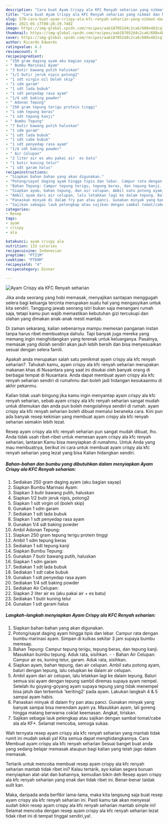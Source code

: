 ```yaml
---
description: "Cara buat Ayam Crispy ala KFC Renyah seharian yang nikmat dan Mudah Dibuat"
title: "Cara buat Ayam Crispy ala KFC Renyah seharian yang nikmat dan Mudah Dibuat"
slug: 570-cara-buat-ayam-crispy-ala-kfc-renyah-seharian-yang-nikmat-dan-mudah-dibuat
date: 2021-05-17T00:28:29.748Z
image: https://img-global.cpcdn.com/recipes/aab187052d4c2ca6/680x482cq70/ayam-crispy-ala-kfc-renyah-seharian-foto-resep-utama.jpg
thumbnail: https://img-global.cpcdn.com/recipes/aab187052d4c2ca6/680x482cq70/ayam-crispy-ala-kfc-renyah-seharian-foto-resep-utama.jpg
cover: https://img-global.cpcdn.com/recipes/aab187052d4c2ca6/680x482cq70/ayam-crispy-ala-kfc-renyah-seharian-foto-resep-utama.jpg
author: Ricardo Edwards
ratingvalue: 4.3
reviewcount: 9
recipeingredient:
- "250 gram daging ayam aku bagian sayap"
- " Bumbu Marinasi Ayam"
- "3 butir bawang putih haluskan"
- "1/2 butir jeruk nipis potong2"
- "1 sdt virgin oil boleh skip"
- "1 sdm garam"
- "1 sdt lada bubuk"
- "1 sdt penyedap rasa ayam"
- "1/4 sdt baking powder"
- " Adonan Tepung"
- "250 gram tepung terigu protein tinggi"
- "1 sdm tepung beras"
- "1 sdt tepung kanji"
- " Bumbu Tepung"
- "7 butir bawang putih haluskan"
- "1 sdm garam"
- "1 sdt lada bubuk"
- "1 sdt cabe bubuk"
- "1 sdt penyedap rasa ayam"
- "1/4 sdt baking powder"
- " Air Celupan"
- "2 liter air es aku pakai air  es batu"
- "1 butir kuning telur"
- "1 sdt garam halus"
recipeinstructions:
- "Siapkan bahan bahan yang akan digunakan."
- "Potong/sayat daging ayam hingga tipis dan lebar. Campur rata dengan bumbu marinasi ayam. Simpan di kulkas sekitar 3 jam supaya bumbu meresap."
- "Bahan Tepung: Campur tepung terigu, tepung beras, dan tepung kanji. Masukkan bumbu tepung. Aduk rata, sisihkan.  Bahan Air Celupan: Campur air es, kuning telur, garam. Aduk rata, sisihkan."
- "Siapkan ayam, bahan tepung, dan air celupan. Ambil satu potong ayam, baluri dengan tepung, lalu celupkan ke dalam air celupan."
- "Ambil ayam dari air celupan, lalu letakkan lagi ke dalam tepung. Baluri semua sisi ayam dengan tepung sambil diremas supaya ayam nempel. Setelah itu goyang-goyang ayam supaya tepung yang tidak menempel bisa jatuh dan terbentuk &#39;keriting2&#39; pada ayam. Lakukan langkah 4 &amp; 5 sampai ayam habis."
- "Panaskan minyak di dalam fry pan atau panci. Gunakan minyak yang banyak sampai bisa merendam ayam ya. Masukkan ayam, lali goreng hingga matang berwarna coklat keemasan. Angkat, tiriskan."
- "Sajikan sebagai lauk pelengkap atau sajikan dengan sambal tomat/cabe ala ala KF*. Selamat mencoba, semoga sukaa."
categories:
- Resep
tags:
- ayam
- crispy
- ala

katakunci: ayam crispy ala 
nutrition: 133 calories
recipecuisine: Indonesian
preptime: "PT21M"
cooktime: "PT60M"
recipeyield: "4"
recipecategory: Dinner

---
```



![Ayam Crispy ala KFC Renyah seharian](https://img-global.cpcdn.com/recipes/aab187052d4c2ca6/680x482cq70/ayam-crispy-ala-kfc-renyah-seharian-foto-resep-utama.jpg)

Jika anda seorang yang hobi memasak, menyajikan santapan menggugah selera bagi keluarga tercinta merupakan suatu hal yang mengasyikan untuk kita sendiri. Tanggung jawab seorang istri bukan saja menangani rumah saja, tetapi kamu pun wajib memastikan kebutuhan gizi tercukupi dan olahan yang dimakan anak-anak mesti mantab.

Di zaman  sekarang, kalian sebenarnya mampu memesan panganan instan tanpa harus ribet membuatnya dahulu. Tapi banyak juga mereka yang memang ingin menghidangkan yang terenak untuk keluarganya. Pasalnya, memasak yang diolah sendiri akan jauh lebih bersih dan bisa menyesuaikan sesuai dengan selera famili. 



Apakah anda merupakan salah satu penikmat ayam crispy ala kfc renyah seharian?. Tahukah kamu, ayam crispy ala kfc renyah seharian merupakan makanan khas di Nusantara yang saat ini disukai oleh banyak orang di berbagai tempat di Nusantara. Anda dapat membuat ayam crispy ala kfc renyah seharian sendiri di rumahmu dan boleh jadi hidangan kesukaanmu di akhir pekanmu.

Kalian tidak usah bingung jika kamu ingin menyantap ayam crispy ala kfc renyah seharian, sebab ayam crispy ala kfc renyah seharian sangat mudah untuk ditemukan dan anda pun boleh mengolahnya sendiri di rumah. ayam crispy ala kfc renyah seharian boleh dibuat memalui beraneka cara. Kini pun ada banyak resep kekinian yang membuat ayam crispy ala kfc renyah seharian semakin lebih lezat.

Resep ayam crispy ala kfc renyah seharian pun sangat mudah dibuat, lho. Anda tidak usah ribet-ribet untuk memesan ayam crispy ala kfc renyah seharian, lantaran Kamu bisa menyiapkan di rumahmu. Untuk Anda yang mau membuatnya, berikut ini cara untuk membuat ayam crispy ala kfc renyah seharian yang lezat yang bisa Kalian hidangkan sendiri.

<!--inarticleads1-->

##### Bahan-bahan dan bumbu yang dibutuhkan dalam menyiapkan Ayam Crispy ala KFC Renyah seharian:

1. Sediakan 250 gram daging ayam (aku bagian sayap)
1. Siapkan  Bumbu Marinasi Ayam:
1. Siapkan 3 butir bawang putih, haluskan
1. Siapkan 1/2 butir jeruk nipis, potong2
1. Siapkan 1 sdt virgin oil (boleh skip)
1. Gunakan 1 sdm garam
1. Sediakan 1 sdt lada bubuk
1. Siapkan 1 sdt penyedap rasa ayam
1. Gunakan 1/4 sdt baking powder
1. Ambil  Adonan Tepung:
1. Siapkan 250 gram tepung terigu protein tinggi
1. Ambil 1 sdm tepung beras
1. Sediakan 1 sdt tepung kanji
1. Siapkan  Bumbu Tepung:
1. Gunakan 7 butir bawang putih, haluskan
1. Siapkan 1 sdm garam
1. Sediakan 1 sdt lada bubuk
1. Sediakan 1 sdt cabe bubuk
1. Gunakan 1 sdt penyedap rasa ayam
1. Sediakan 1/4 sdt baking powder
1. Sediakan  Air Celupan:
1. Siapkan 2 liter air es (aku pakai air + es batu)
1. Sediakan 1 butir kuning telur
1. Gunakan 1 sdt garam halus




<!--inarticleads2-->

##### Langkah-langkah menyiapkan Ayam Crispy ala KFC Renyah seharian:

1. Siapkan bahan bahan yang akan digunakan.
1. Potong/sayat daging ayam hingga tipis dan lebar. Campur rata dengan bumbu marinasi ayam. Simpan di kulkas sekitar 3 jam supaya bumbu meresap.
1. Bahan Tepung: Campur tepung terigu, tepung beras, dan tepung kanji. Masukkan bumbu tepung. Aduk rata, sisihkan. -  - Bahan Air Celupan: Campur air es, kuning telur, garam. Aduk rata, sisihkan.
1. Siapkan ayam, bahan tepung, dan air celupan. Ambil satu potong ayam, baluri dengan tepung, lalu celupkan ke dalam air celupan.
1. Ambil ayam dari air celupan, lalu letakkan lagi ke dalam tepung. Baluri semua sisi ayam dengan tepung sambil diremas supaya ayam nempel. Setelah itu goyang-goyang ayam supaya tepung yang tidak menempel bisa jatuh dan terbentuk &#39;keriting2&#39; pada ayam. Lakukan langkah 4 &amp; 5 sampai ayam habis.
1. Panaskan minyak di dalam fry pan atau panci. Gunakan minyak yang banyak sampai bisa merendam ayam ya. Masukkan ayam, lali goreng hingga matang berwarna coklat keemasan. Angkat, tiriskan.
1. Sajikan sebagai lauk pelengkap atau sajikan dengan sambal tomat/cabe ala ala KF*. Selamat mencoba, semoga sukaa.




Wah ternyata resep ayam crispy ala kfc renyah seharian yang mantab tidak rumit ini mudah sekali ya! Kita semua dapat menghidangkannya. Cara Membuat ayam crispy ala kfc renyah seharian Sesuai banget buat anda yang sedang belajar memasak ataupun bagi kalian yang telah jago dalam memasak.

Tertarik untuk mencoba membuat resep ayam crispy ala kfc renyah seharian mantab tidak ribet ini? Kalau tertarik, ayo kalian segera buruan menyiapkan alat-alat dan bahannya, kemudian bikin deh Resep ayam crispy ala kfc renyah seharian yang enak dan tidak ribet ini. Benar-benar taidak sulit kan. 

Maka, daripada anda berfikir lama-lama, maka kita langsung saja buat resep ayam crispy ala kfc renyah seharian ini. Pasti kamu tak akan menyesal sudah bikin resep ayam crispy ala kfc renyah seharian mantab simple ini! Selamat mencoba dengan resep ayam crispy ala kfc renyah seharian lezat tidak ribet ini di tempat tinggal sendiri,ya!.

